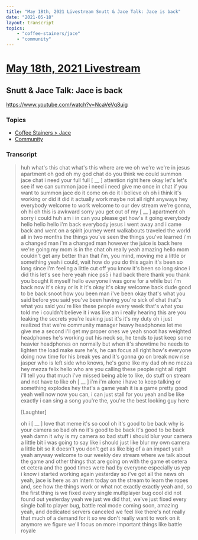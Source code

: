 ```yaml
---
title: "May 18th, 2021 Livestream Snutt & Jace Talk: Jace is back"
date: "2021-05-18"
layout: transcript
topics:
    - "coffee-stainers/jace"
    - "community"
---
```

# [May 18th, 2021 Livestream](../2021-05-18.md)
## Snutt & Jace Talk: Jace is back
https://www.youtube.com/watch?v=NcaVeVq8uig

### Topics
* [Coffee Stainers > Jace](../topics/coffee-stainers/jace.md)
* [Community](../topics/community.md)

### Transcript

> huh what's this chat what's this where are we oh we're we're in jesus apartment oh god oh my god chat do you think we could summon jace chat i need your full full [ __ ] attention right here okay let's let's see if we can summon jace i need i need give me once in chat if you want to summon jace do it come on do it i believe oh oh i think it's working or did it did it actually work maybe not all right anyways hey everybody welcome to work welcome to our dev stream we're gonna, oh hi oh this is awkward sorry you get out of my [ __ ] apartment oh sorry i could huh am i in can you please get how's it going everybody hello hello hello i'm back everybody jesus i went away and i came back and went on a spirit journey went walkabouts traveled the world all in two months the things you've seen the things you've learned i'm a changed man i'm a changed man however the juice is back here we're going my mom is in the chat oh really yeah amazing hello mom couldn't get any better than that i'm, you mind, moving me a little or something yeah i could, wait how do you do this again it's been so long since i'm feeling a little cut off you know it's been so long since i did this let's see here yeah nice ps5 i had back there thank you thank you bought it myself hello everyone i was gone for a while but i'm back now it's okay or is it it's okay it's okay welcome back dude good to be back snoot how you been man i've been okay that's what you said before you said you've been having you're sick of chat that's what you said you're like these people every week that's what you told me i couldn't believe it i was like am i really hearing this are you leaking the secrets you're leaking just it's it's my duty oh i just realized that we're community manager heavy headphones let me give me a second i'll get my proper ones we yeah snoot has weighted headphones he's working out his neck so, he tends to just keep some heavier headphones on normally but when it's showtime he needs to lighten the load make sure he's, he can focus all right how's everyone doing now time for his break yes and it's gonna go on break now rise jasper who is left side who knows, he's gone like my dad oh no mezza hey mezza felix hello who are you calling these people right all right i'll tell you that much i've missed being able to like, do stuff on stream and not have to like oh [ __ ] i'm i'm alone i have to keep talking or something explodes hey that's a game yeah it is a game pretty good yeah well now now you can, i can just stall for you yeah and be like exactly i can sing a song you're the, you're the best looking guy here
>
> [Laughter]
>
> oh i [ __ ] love that meme it's so cool oh it's good to be back why is your camera so bad oh no it's good to be back it's good to be back yeah damn it why is my camera so bad stuff i should blur your camera a little bit i was going to say like i should just like blur my own camera a little bit so it doesn't you don't get as like big of a an impact yeah yeah anyway welcome to our weekly dev stream where we talk about the game and other things that are going on with the game et cetera et cetera and the good times were had by everyone especially us yep i know i started working again yesterday so i've got all the news oh yeah, jace is here as an intern today on the stream to learn the ropes and, see how the things work or what not exactly exactly yeah and, so the first thing is we fixed every single multiplayer bug cool did not found out yesterday yeah we just we did that, we've just fixed every single ball to player bug, battle real mode coming soon, amazing yeah, and dedicated servers canceled we feel like there's not really that much of a demand for it so we don't really want to work on it anymore we figure we'll focus on more important things like battle royale

